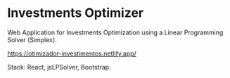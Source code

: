 # Investments Optimizer

Web Application for Investments Optimization using a Linear Programming Solver (Simplex). 

https://otimizador-investimentos.netlify.app/

Stack: React, jsLPSolver, Bootstrap.
